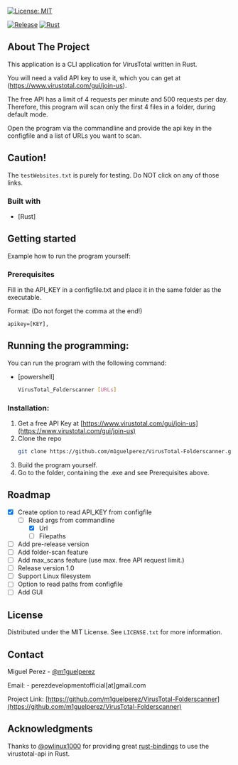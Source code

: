[![License: MIT](https://img.shields.io/badge/License-MIT-yellow.svg)](https://opensource.org/licenses/MIT)
<!--[![Check and Lint](https://github.com/m1guelperez/virustotal-CLI/actions/workflows/check-and-lint.yaml/badge.svg)](https://github.com/m1guelperez/virustotal-CLI/actions/workflows/check-and-lint.yaml)-->
<!--[![Tests](https://github.com/m1guelperez/virustotal-CLI/actions/workflows/test.yaml/badge.svg)](https://github.com/m1guelperez/virustotal-CLI/actions/workflows/test.yaml)-->
[![Release](https://github.com/m1guelperez/virustotal-CLI/actions/workflows/release-packaging.yaml/badge.svg)](https://github.com/m1guelperez/virustotal-CLI/actions/workflows/release-packaging.yaml)
[![Rust](https://github.com/m1guelperez/virustotal-CLI/actions/workflows/rust.yml/badge.svg)](https://github.com/m1guelperez/virustotal-CLI/actions/workflows/rust.yml)

## About The Project
This application is a CLI application for VirusTotal written in Rust.

You will need a valid API key to use it, which you can get at (https://www.virustotal.com/gui/join-us).

The free API has a limit of 4 requests per minute and 500 requests per day.
Therefore, this program will scan only the first 4 files in a folder, during default mode. 

Open the program via the commandline and provide the api key in the configfile and a list of URLs you want to scan.

## Caution!
The `testWebsites.txt` is purely for testing. Do NOT click on any of those links. 

### Built with
* [Rust]

## Getting started
Example how to run the program yourself:

### Prerequisites
Fill in the API_KEY in a configfile.txt and place it in the same folder as the 
executable.

Format: (Do not forget the comma at the end!)

`apikey=[KEY],`

## Running the programming:
You can run the program with the following command:

* [powershell]
    ````sh
    VirusTotal_Folderscanner [URLs]

### Installation:

1. Get a free API Key at [https://www.virustotal.com/gui/join-us](https://www.virustotal.com/gui/join-us)
2. Clone the repo 
    ````sh
   git clone https://github.com/m1guelperez/VirusTotal-Folderscanner.git
3. Build the program yourself.
4. Go to the folder, containing the .exe and see Prerequisites above.

## Roadmap

- [x] Create option to read API_KEY from configfile
  - [ ] Read args from commandline
    - [x] Url
    - [ ] Filepaths
- [ ] Add pre-release version
- [ ] Add folder-scan feature
- [ ] Add max_scans feature (use max. free API request limit.)
- [ ] Release version 1.0
- [ ] Support Linux filesystem
- [ ] Option to read paths from configfile
- [ ] Add GUI

## License

Distributed under the MIT License. See `LICENSE.txt` for more information.

## Contact

Miguel Perez - [@m1guelperez](https://twitter.com/m1guelperez) 

Email: - perezdevelopmentofficial[at]gmail.com

Project Link: [https://github.com/m1guelperez/VirusTotal-Folderscanner](https://github.com/m1guelperez/VirusTotal-Folderscanner)

## Acknowledgments

Thanks to [@owlinux1000](https://github.com/owlinux1000) for providing great [rust-bindings](https://github.com/owlinux1000/virustotal.rs) 
to use the virustotal-api in Rust.